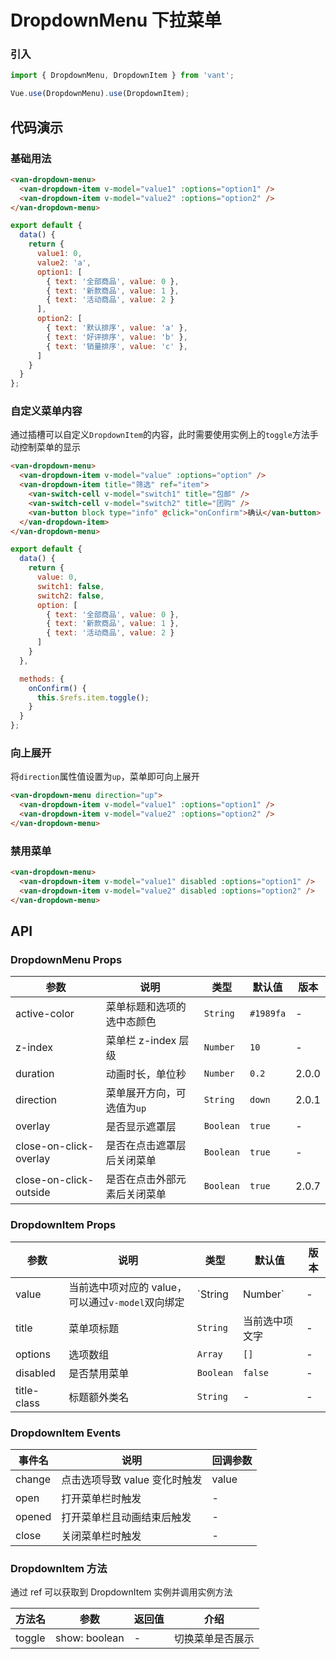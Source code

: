 # DropdownMenu 下拉菜单

### 引入

``` javascript
import { DropdownMenu, DropdownItem } from 'vant';

Vue.use(DropdownMenu).use(DropdownItem);
```

## 代码演示

### 基础用法

```html
<van-dropdown-menu>
  <van-dropdown-item v-model="value1" :options="option1" />
  <van-dropdown-item v-model="value2" :options="option2" />
</van-dropdown-menu>
```

```js
export default {
  data() {
    return {
      value1: 0,
      value2: 'a',
      option1: [
        { text: '全部商品', value: 0 },
        { text: '新款商品', value: 1 },
        { text: '活动商品', value: 2 }
      ],
      option2: [
        { text: '默认排序', value: 'a' },
        { text: '好评排序', value: 'b' },
        { text: '销量排序', value: 'c' },
      ]
    }
  }
};
```

### 自定义菜单内容

通过插槽可以自定义`DropdownItem`的内容，此时需要使用实例上的`toggle`方法手动控制菜单的显示

```html
<van-dropdown-menu>
  <van-dropdown-item v-model="value" :options="option" />
  <van-dropdown-item title="筛选" ref="item">
    <van-switch-cell v-model="switch1" title="包邮" />
    <van-switch-cell v-model="switch2" title="团购" />
    <van-button block type="info" @click="onConfirm">确认</van-button>
  </van-dropdown-item>
</van-dropdown-menu>
```

```js
export default {
  data() {
    return {
      value: 0,
      switch1: false,
      switch2: false,
      option: [
        { text: '全部商品', value: 0 },
        { text: '新款商品', value: 1 },
        { text: '活动商品', value: 2 }
      ]
    }
  },

  methods: {
    onConfirm() {
      this.$refs.item.toggle();
    }
  }
};
```

### 向上展开

将`direction`属性值设置为`up`，菜单即可向上展开

```html
<van-dropdown-menu direction="up">
  <van-dropdown-item v-model="value1" :options="option1" />
  <van-dropdown-item v-model="value2" :options="option2" />
</van-dropdown-menu>
```

### 禁用菜单

```html
<van-dropdown-menu>
  <van-dropdown-item v-model="value1" disabled :options="option1" />
  <van-dropdown-item v-model="value2" disabled :options="option2" />
</van-dropdown-menu>
```

## API

### DropdownMenu Props

| 参数 | 说明 | 类型 | 默认值 | 版本 |
|------|------|------|------|------|
| active-color | 菜单标题和选项的选中态颜色 | `String` | `#1989fa` | - |
| z-index | 菜单栏 z-index 层级 | `Number` | `10` | - |
| duration | 动画时长，单位秒 | `Number` | `0.2` | 2.0.0 |
| direction | 菜单展开方向，可选值为`up` | `String` | `down` | 2.0.1 |
| overlay | 是否显示遮罩层 | `Boolean` | `true` | - |
| close-on-click-overlay | 是否在点击遮罩层后关闭菜单 | `Boolean` | `true` | - |
| close-on-click-outside | 是否在点击外部元素后关闭菜单 | `Boolean` | `true` | 2.0.7 |

### DropdownItem Props

| 参数 | 说明 | 类型 | 默认值 | 版本 |
|------|------|------|------|------|
| value | 当前选中项对应的 value，可以通过`v-model`双向绑定 | `String | Number` | - | - |
| title | 菜单项标题 | `String` | 当前选中项文字 | - |
| options | 选项数组 | `Array` | `[]` | - |
| disabled | 是否禁用菜单 | `Boolean` | `false` | - |
| title-class | 标题额外类名 | `String` | - | - |

### DropdownItem Events

| 事件名 | 说明 | 回调参数 |
|------|------|------|
| change | 点击选项导致 value 变化时触发 | value |
| open | 打开菜单栏时触发 | - |
| opened | 打开菜单栏且动画结束后触发 | - |
| close | 关闭菜单栏时触发 | - |

### DropdownItem 方法

通过 ref 可以获取到 DropdownItem 实例并调用实例方法

| 方法名 | 参数 | 返回值 | 介绍 |
|------|------|------|------|
| toggle | show: boolean | - | 切换菜单是否展示 |
